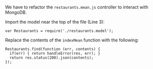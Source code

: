 We have to refactor the `restaurants.mean.js` controller to interact with MongoDB.

Import the model near the top of the file (Line 3):

```
var Restaurants = require('./restaurants.model');
```

Replace the contents of the `indexMean` function with the following:

```
Restaurants.find(function (err, contents) {
  if(err) { return handleError(res, err); }
  return res.status(200).json(contents);
});
```
